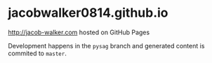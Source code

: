 # jacobwalker0814.github.io

http://jacob-walker.com hosted on GitHub Pages

Development happens in the `pysag` branch and generated content is commited to
`master`.
